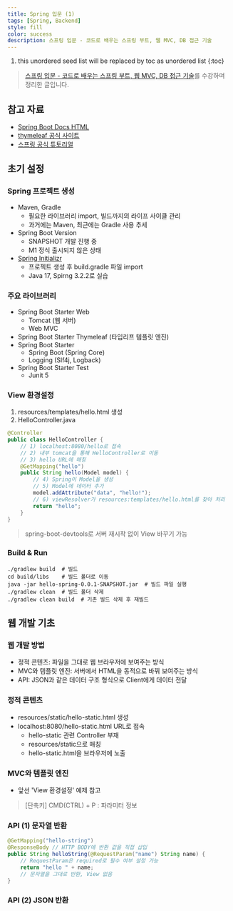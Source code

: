 ```yaml
---
title: Spring 입문 (1)
tags: [Spring, Backend]
style: fill
color: success
description: 스프링 입문 - 코드로 배우는 스프링 부트, 웹 MVC, DB 접근 기술
---
```


1. this unordered seed list will be replaced by toc as unordered list
{:toc}

> [스프링 입문 - 코드로 배우는 스프링 부트, 웹 MVC, DB 접근 기술](https://inf.run/hivx6)를 수강하며 정리한 글입니다.

## 참고 자료
- [Spring Boot Docs HTML](https://docs.spring.io/spring-boot/docs/3.2.2/reference/htmlsingle/)
- [thymeleaf 공식 사이트](https://www.thymeleaf.org/)
- [스프링 공식 튜토리얼](https://spring.io/guides/gs/serving-web-content/)

## 초기 설정
### Spring 프로젝트 생성
- Maven, Gradle
  - 필요한 라이브러리 import, 빌드까지의 라이프 사이클 관리
  - 과거에는 Maven, 최근에는 Gradle 사용 추세
- Spring Boot Version
  - SNAPSHOT 개발 진행 중
  - M1 정식 출시되지 않은 상태
- [Spring Initializr](https://start.spring.io/)
  - 프로젝트 생성 후 build.gradle 파일 import
  - Java 17, Spirng 3.2.2로 실습

### 주요 라이브러리
- Spring Boot Starter Web
  - Tomcat (웹 서버)
  - Web MVC
- Spring Boot Starter Thymeleaf (타입리프 템플릿 엔진)
- Spring Boot Starter
  - Spring Boot (Spring Core)
  - Logging (Slf4j, Logback)
- Spring Boot Starter Test
  - Junit 5

### View 환경설정
1. resources/templates/hello.html 생성
2. HelloController.java
  ```java
  @Controller
  public class HelloController {
      // 1) localhost:8080/hello로 접속
      // 2) 내부 tomcat을 통해 HelloController로 이동
      // 3) hello URL에 매칭
      @GetMapping("hello") 
      public String hello(Model model) { 
          // 4) Spring이 Model을 생성
          // 5) Model에 데이터 추가
          model.addAttribute("data", "hello!"); 
          // 6) viewResolver가 resources:templates/hello.html를 찾아 처리
          return "hello"; 
      }
  }
  ```

> spring-boot-devtools로 서버 재시작 없이 View 바꾸기 가능

### Build & Run
```shell
./gradlew build  # 빌드
cd build/libs    # 빌드 폴더로 이동
java -jar hello-spring-0.0.1-SNAPSHOT.jar  # 빌드 파일 실행
./gradlew clean  # 빌드 폴더 삭제
./gradlew clean build  # 기존 빌드 삭제 후 재빌드
```

## 웹 개발 기초
### 웹 개발 방법
- 정적 콘텐츠: 파일을 그대로 웹 브라우저에 보여주는 방식
- MVC와 템플릿 엔진: 서버에서 HTML을 동적으로 바꿔 보여주는 방식
- API: JSON과 같은 데이터 구조 형식으로 Client에게 데이터 전달

### 정적 콘텐츠
- resources/static/hello-static.html 생성
- localhost:8080/hello-static.html URL로 접속
  - hello-static 관련 Controller 부재
  - resources/static으로 매칭
  - hello-static.html을 브라우저에 노출

### MVC와 템플릿 엔진
- 앞선 'View 환경설정' 예제 참고

> [단축키] CMD(CTRL) + P : 파라미터 정보

### API (1) 문자열 반환
```java
@GetMapping("hello-string")
@ResponseBody // HTTP BODY에 반환 값을 직접 삽입
public String helloString(@RequestParam("name") String name) {
    // RequestParam은 required로 필수 여부 설정 가능
    return "hello " + name;
    // 문자열을 그대로 반환, View 없음
}
```

### API (2) JSON 반환